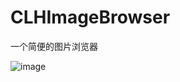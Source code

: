 # CLHImageBrowser
一个简便的图片浏览器

 ![image](https://github.com/AnICoo1/CLHImageBrowser/imageBrowser/image.gif)
